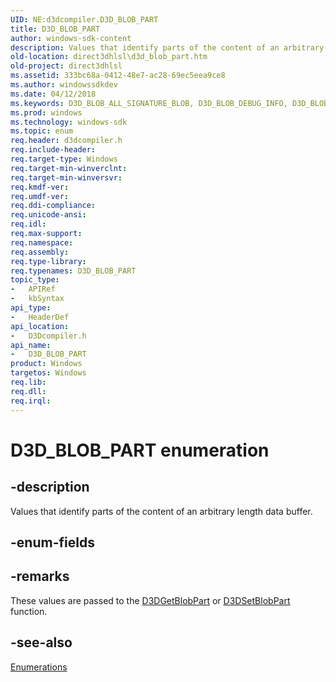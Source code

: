 ```yaml
---
UID: NE:d3dcompiler.D3D_BLOB_PART
title: D3D_BLOB_PART
author: windows-sdk-content
description: Values that identify parts of the content of an arbitrary length data buffer.
old-location: direct3dhlsl\d3d_blob_part.htm
old-project: direct3dhlsl
ms.assetid: 333bc68a-0412-48e7-ac28-69ec5eea9ce8
ms.author: windowssdkdev
ms.date: 04/12/2018
ms.keywords: D3D_BLOB_ALL_SIGNATURE_BLOB, D3D_BLOB_DEBUG_INFO, D3D_BLOB_DEBUG_NAME, D3D_BLOB_INPUT_AND_OUTPUT_SIGNATURE_BLOB, D3D_BLOB_INPUT_SIGNATURE_BLOB, D3D_BLOB_LEGACY_SHADER, D3D_BLOB_OUTPUT_SIGNATURE_BLOB, D3D_BLOB_PART, D3D_BLOB_PART enumeration [HLSL], D3D_BLOB_PATCH_CONSTANT_SIGNATURE_BLOB, D3D_BLOB_PDB, D3D_BLOB_PRIVATE_DATA, D3D_BLOB_ROOT_SIGNATURE, D3D_BLOB_TEST_ALTERNATE_SHADER, D3D_BLOB_TEST_COMPILE_DETAILS, D3D_BLOB_TEST_COMPILE_PERF, D3D_BLOB_TEST_COMPILE_REPORT, D3D_BLOB_XNA_PREPASS_SHADER, D3D_BLOB_XNA_SHADER, d3dcompiler/D3D_BLOB_ALL_SIGNATURE_BLOB, d3dcompiler/D3D_BLOB_DEBUG_INFO, d3dcompiler/D3D_BLOB_DEBUG_NAME, d3dcompiler/D3D_BLOB_INPUT_AND_OUTPUT_SIGNATURE_BLOB, d3dcompiler/D3D_BLOB_INPUT_SIGNATURE_BLOB, d3dcompiler/D3D_BLOB_LEGACY_SHADER, d3dcompiler/D3D_BLOB_OUTPUT_SIGNATURE_BLOB, d3dcompiler/D3D_BLOB_PART, d3dcompiler/D3D_BLOB_PATCH_CONSTANT_SIGNATURE_BLOB, d3dcompiler/D3D_BLOB_PDB, d3dcompiler/D3D_BLOB_PRIVATE_DATA, d3dcompiler/D3D_BLOB_ROOT_SIGNATURE, d3dcompiler/D3D_BLOB_TEST_ALTERNATE_SHADER, d3dcompiler/D3D_BLOB_TEST_COMPILE_DETAILS, d3dcompiler/D3D_BLOB_TEST_COMPILE_PERF, d3dcompiler/D3D_BLOB_TEST_COMPILE_REPORT, d3dcompiler/D3D_BLOB_XNA_PREPASS_SHADER, d3dcompiler/D3D_BLOB_XNA_SHADER, direct3dhlsl.d3d_blob_part
ms.prod: windows
ms.technology: windows-sdk
ms.topic: enum
req.header: d3dcompiler.h
req.include-header: 
req.target-type: Windows
req.target-min-winverclnt: 
req.target-min-winversvr: 
req.kmdf-ver: 
req.umdf-ver: 
req.ddi-compliance: 
req.unicode-ansi: 
req.idl: 
req.max-support: 
req.namespace: 
req.assembly: 
req.type-library: 
req.typenames: D3D_BLOB_PART
topic_type:
-	APIRef
-	kbSyntax
api_type:
-	HeaderDef
api_location:
-	D3Dcompiler.h
api_name:
-	D3D_BLOB_PART
product: Windows
targetos: Windows
req.lib: 
req.dll: 
req.irql: 
---
```


# D3D_BLOB_PART enumeration


## -description


Values that identify parts of the content of an arbitrary length data buffer.


## -enum-fields


## -remarks



These values are passed to the <a href="https://msdn.microsoft.com/cf9cea53-e7a3-4473-bfdf-0cdeb8370974">D3DGetBlobPart</a> or  <a href="https://msdn.microsoft.com/244B094D-408A-4EC3-BC56-A7EE41D695E4">D3DSetBlobPart</a> function.




## -see-also




<a href="https://msdn.microsoft.com/684508d8-2289-4124-9910-93c6bf0a1f99">Enumerations</a>
 

 

